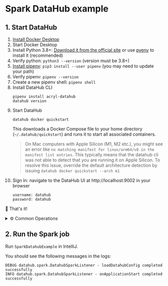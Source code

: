 # Spark DataHub example

## 1. Start DataHub

1. [Install Docker Desktop](https://www.docker.com/products/docker-desktop/)
2. Start Docker Desktop
3. Install Python 3.8+: [Download it from the official site](https://www.python.org/downloads/)
   or use [pyenv](https://github.com/pyenv/pyenv) to install it (recommended)
4. Verify python: `python3 --version` (version must be 3.8+)
5. [Install pipenv](https://pipenv.pypa.io/en/latest/installation.html): `pip3 install --user pipenv`
   (you may need to update your path)
6. Verify pipenv: `pipenv --version`
7. Create a new pipenv shell: `pipenv shell`
8. Install DataHub CLI
   ```shell
   pipenv install acryl-datahub
   datahub version
   ```
9. Start DataHub
   ```shell
   datahub docker quickstart
   ```
   This downloads a Docker Compose file to your home directory (`~/.datahub/quickstart`)
   and runs it to start all associated containers.
   > On Mac computers with Apple Silicon (M1, M2 etc.), you might see an error like `no matching manifest for
   > linux/arm64/v8 in the manifest list entries`. This typically means that the datahub cli was not able to
   > detect that you are running it on Apple Silicon. To resolve this issue, override the default architecture
   > detection by issuing `datahub docker quickstart --arch m1`
10. Sign In: navigate to the DataHub UI at http://localhost:9002 in your browser
    ```
    username: datahub
    password: datahub
    ```

🚀 That's it!

<details>

<summary>⚙️ Common Operations</summary> 

* Stop DataHub: `datahub docker quickstart --stop`
* Reset DataHub: `datahub docker nuke`
* Upgrade DataHub: `datahub docker quickstart`
* Back up DataHub: `datahub docker quickstart --backup`
* Restore DataHub: `datahub docker quickstart --restore`

</details>

## 2. Run the Spark job

Run `SparkDatahubExample` in IntelliJ.

You should see the following messages in the logs:

```
DEBUG datahub.spark.DatahubSparkListener - loadDatahubConfig completed successfully
INFO datahub.spark.DatahubSparkListener - onApplicationStart completed successfully
```
